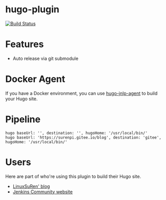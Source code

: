 # hugo-plugin

[![Build Status](https://ci.jenkins.io/job/Plugins/job/hugo-plugin/job/master/badge/icon)](https://ci.jenkins.io/job/Plugins/job/hugo-plugin/job/master/)

# Features

* Auto release via git submodule

# Docker Agent

If you have a Docker environment, you can use [hugo-jnlp-agent](https://github.com/LinuxSuRen/hugo-jnlp-agent) to build your Hugo site.

# Pipeline

```
hugo baseUrl: '', destination: '', hugoHome: '/usr/local/bin/'
hugo baseUrl: 'https://surenpi.gitee.io/blog', destination: 'gitee', hugoHome: '/usr/local/bin/'

```

# Users

Here are part of who're using this plugin to build their Hugo site.

* [LinuxSuRen' blog](https://github.com/linuxsuren/surenpi)
* [Jenkins Community website](https://github.com/jenkins-zh/jenkins-zh)
